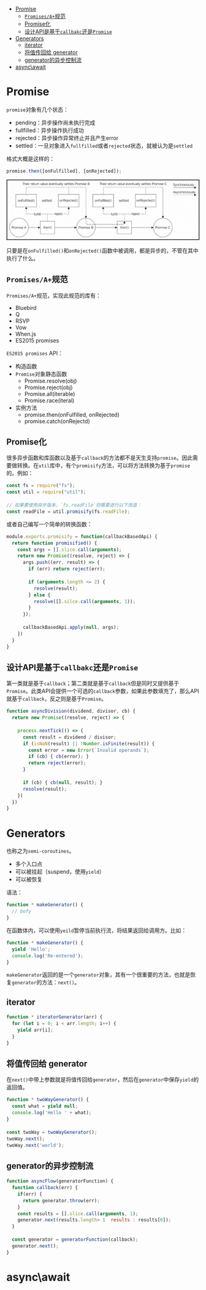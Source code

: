 <!-- TOC -->

- [Promise](#promise)
  - [`Promises/A+`规范](#promisesa规范)
  - [Promise化](#promise化)
  - [设计API是基于`callbakc`还是`Promise`](#设计api是基于callbakc还是promise)
- [Generators](#generators)
  - [iterator](#iterator)
  - [将值传回给 generator](#将值传回给-generator)
  - [generator的异步控制流](#generator的异步控制流)
- [async\await](#async\await)

<!-- /TOC -->

# Promise
`promise`对象有几个状态：
- pending：异步操作尚未执行完成
- fullfilled：异步操作执行成功
- rejected：异步操作异常终止并且产生error
- settled：一旦对象进入`fullfilled`或者`rejected`状态，就被认为是`settled`


格式大概是这样的：
```js
promise.then([onFulfilled], [onRejected]);
```

![promise](./static/promise.png)

只要是在`onFulfilled()`和`onRejected()`函数中被调用，都是异步的，不管在其中执行了什么。


## `Promises/A+`规范
`Promises/A+`规范，实现此规范的库有：
- Bluebird
- Q
- RSVP
- Vow
- When.js
- ES2015 promises

`ES2015 promises` API：
- 构造函数
- `Promise`对象静态函数
  - Promise.resolve(obj)
  - Promise.reject(obj)
  - Promise.all(iterable)
  - Promise.race(iteral)
- 实例方法
  - promise.then(onFulfilled, onRejected)
  - promise.catch(onRejectd)


## Promise化
很多异步函数和库函数以及基于`callback`的方法都不是天生支持`promise`。因此需要做转换。在`util`库中，有个`promisify`方法，可以将方法转换为基于`promise`的。例如：

```js
const fs = require("fs");
const util = require("util");

// 如果要使用异步版本，`fs.readFile`则需要进行以下改造：
const readFile = util.promisify(fs.readFile);
```

或者自己编写一个简单的转换函数：
```js
module.exports.promisify = function(callbackBasedApi) {
  return function promisified() {
    const args = [].slice.call(arguments);
    return new Promise((resolve, reject) => {
      args.push((err, result) => {
        if (err) return reject(err);

        if (arguments.length <= 2) {
          resolve(result);
        } else {
          resolve([].silce.call(arguments, 1));
        }
      });

      callbackBasedApi.apply(null, args);
    })
  }
}

```


## 设计API是基于`callbakc`还是`Promise`
第一类就是基于`callback`；第二类就是基于`callback`但是同时又提供基于`Promise`。此类API会提供一个可选的`callback`参数，如果此参数填充了，那么API就基于`callback`，反之则是基于`Promise`。

```js
function asyncDivision(dividend, divisor, cb) {
  return new Promise((resolve, reject) => {

    process.nextTick(() => {
      const result = dividend / divisor;
      if (isNaN(result) || !Number.isFinite(result)) {
        const error = new Error(`Invalid operands`);
        if (cb) { cb(error); }
        return reject(error);
      }

      if (cb) { cb(null, result); }
      resolve(result);
    })
  })
}
```


# Generators
也称之为`semi-coroutines`。
- 多个入口点
- 可以被挂起（suspend，使用`yield`）
- 可以被恢复

语法：
```js
function * makeGenerator() {
  // bofy
}
```

在函数体内，可以使用`yeild`暂停当前执行流，将结果返回给调用方。比如：
```js
function * makeGenerator() {
  yield 'Hello';
  console.log('Re-entered');
}
```

`makeGenerator`返回的是一个`generator`对象，其有一个很重要的方法，也就是恢复`generator`的方法：`next()`。

## iterator
```js
function * iteratorGenerator(arr) {
  for (let i = 0; i < arr.length; i++) {
    yield arr[i];    
  }
}
```

## 将值传回给 generator
在`next()`中带上参数就是将值传回给`generator`，然后在`generator`中保存`yield`的返回值。
```js
function * twoWayGenerator() {
  const what = yield null;
  console.log('Hello ' + what);
}

const twoWay = twoWayGenerator();
twoWay.next();
twoWay.next('world');
```

## generator的异步控制流
```js
function asyncFlow(generatorFunction) {
  function callback(err) {
    if(err) {
      return generator.throw(err);
    }
    const results = [].slice.call(arguments, 1);
    generator.next(results.length> 1  results : results[0]);
  }

  const generator = generatorFunction(callback);
  generator.next();
}
```

# async\await